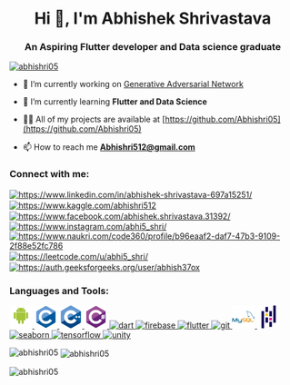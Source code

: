 <h1 align="center">Hi 👋, I'm Abhishek Shrivastava</h1>
<h3 align="center">An Aspiring Flutter developer and Data science graduate</h3>

<p align="left"> <a href="https://github.com/ryo-ma/github-profile-trophy"><img src="https://github-profile-trophy.vercel.app/?username=abhishri05" alt="abhishri05" /></a> </p>

- 🔭 I’m currently working on [Generative Adversarial Network](https://github.com/Abhishri05/Pixel-Sake)

- 🌱 I’m currently learning **Flutter and Data Science**

- 👨‍💻 All of my projects are available at [https://github.com/Abhishri05](https://github.com/Abhishri05)

- 📫 How to reach me **Abhishri512@gmail.com**

<h3 align="left">Connect with me:</h3>
<p align="left">
<a href="https://linkedin.com/in/https://www.linkedin.com/in/abhishek-shrivastava-697a15251/" target="blank"><img align="center" src="https://raw.githubusercontent.com/rahuldkjain/github-profile-readme-generator/master/src/images/icons/Social/linked-in-alt.svg" alt="https://www.linkedin.com/in/abhishek-shrivastava-697a15251/" height="30" width="40" /></a>
<a href="https://kaggle.com/https://www.kaggle.com/abhishri512" target="blank"><img align="center" src="https://raw.githubusercontent.com/rahuldkjain/github-profile-readme-generator/master/src/images/icons/Social/kaggle.svg" alt="https://www.kaggle.com/abhishri512" height="30" width="40" /></a>
<a href="https://fb.com/https://www.facebook.com/abhishek.shrivastava.31392/" target="blank"><img align="center" src="https://raw.githubusercontent.com/rahuldkjain/github-profile-readme-generator/master/src/images/icons/Social/facebook.svg" alt="https://www.facebook.com/abhishek.shrivastava.31392/" height="30" width="40" /></a>
<a href="https://instagram.com/https://www.instagram.com/abhi5_shri/" target="blank"><img align="center" src="https://raw.githubusercontent.com/rahuldkjain/github-profile-readme-generator/master/src/images/icons/Social/instagram.svg" alt="https://www.instagram.com/abhi5_shri/" height="30" width="40" /></a>
<a href="https://www.codechef.com/users/https://www.naukri.com/code360/profile/b96eaaf2-daf7-47b3-9109-2f88e52fc786" target="blank"><img align="center" src="https://files.codingninjas.in/article_images/favicon-and-cherrypy-1-1660924366.webp" alt="https://www.naukri.com/code360/profile/b96eaaf2-daf7-47b3-9109-2f88e52fc786" height="30" width="40" /></a>
<a href="https://www.leetcode.com/https://leetcode.com/u/abhi5_shri/" target="blank"><img align="center" src="https://raw.githubusercontent.com/rahuldkjain/github-profile-readme-generator/master/src/images/icons/Social/leet-code.svg" alt="https://leetcode.com/u/abhi5_shri/" height="30" width="40" /></a>
<a href="https://auth.geeksforgeeks.org/user/https://auth.geeksforgeeks.org/user/abhish37ox" target="blank"><img align="center" src="https://raw.githubusercontent.com/rahuldkjain/github-profile-readme-generator/master/src/images/icons/Social/geeks-for-geeks.svg" alt="https://auth.geeksforgeeks.org/user/abhish37ox" height="30" width="40" /></a>
</p>

<h3 align="left">Languages and Tools:</h3>
<p align="left"> <a href="https://developer.android.com" target="_blank" rel="noreferrer"> <img src="https://raw.githubusercontent.com/devicons/devicon/master/icons/android/android-original-wordmark.svg" alt="android" width="40" height="40"/> </a> <a href="https://www.cprogramming.com/" target="_blank" rel="noreferrer"> <img src="https://raw.githubusercontent.com/devicons/devicon/master/icons/c/c-original.svg" alt="c" width="40" height="40"/> </a> <a href="https://www.w3schools.com/cpp/" target="_blank" rel="noreferrer"> <img src="https://raw.githubusercontent.com/devicons/devicon/master/icons/cplusplus/cplusplus-original.svg" alt="cplusplus" width="40" height="40"/> </a> <a href="https://www.w3schools.com/cs/" target="_blank" rel="noreferrer"> <img src="https://raw.githubusercontent.com/devicons/devicon/master/icons/csharp/csharp-original.svg" alt="csharp" width="40" height="40"/> </a> <a href="https://dart.dev" target="_blank" rel="noreferrer"> <img src="https://www.vectorlogo.zone/logos/dartlang/dartlang-icon.svg" alt="dart" width="40" height="40"/> </a> <a href="https://firebase.google.com/" target="_blank" rel="noreferrer"> <img src="https://www.vectorlogo.zone/logos/firebase/firebase-icon.svg" alt="firebase" width="40" height="40"/> </a> <a href="https://flutter.dev" target="_blank" rel="noreferrer"> <img src="https://www.vectorlogo.zone/logos/flutterio/flutterio-icon.svg" alt="flutter" width="40" height="40"/> </a> <a href="https://git-scm.com/" target="_blank" rel="noreferrer"> <img src="https://www.vectorlogo.zone/logos/git-scm/git-scm-icon.svg" alt="git" width="40" height="40"/> </a> <a href="https://www.mysql.com/" target="_blank" rel="noreferrer"> <img src="https://raw.githubusercontent.com/devicons/devicon/master/icons/mysql/mysql-original-wordmark.svg" alt="mysql" width="40" height="40"/> </a> <a href="https://pandas.pydata.org/" target="_blank" rel="noreferrer"> <img src="https://raw.githubusercontent.com/devicons/devicon/2ae2a900d2f041da66e950e4d48052658d850630/icons/pandas/pandas-original.svg" alt="pandas" width="40" height="40"/> </a> <a href="https://seaborn.pydata.org/" target="_blank" rel="noreferrer"> <img src="https://seaborn.pydata.org/_images/logo-mark-lightbg.svg" alt="seaborn" width="40" height="40"/> </a> <a href="https://www.tensorflow.org" target="_blank" rel="noreferrer"> <img src="https://www.vectorlogo.zone/logos/tensorflow/tensorflow-icon.svg" alt="tensorflow" width="40" height="40"/> </a> <a href="https://unity.com/" target="_blank" rel="noreferrer"> <img src="https://www.vectorlogo.zone/logos/unity3d/unity3d-icon.svg" alt="unity" width="40" height="40"/> </a> </p>

<p><img align="left" src="https://github-readme-stats.vercel.app/api/top-langs?username=abhishri05&show_icons=true&locale=en&layout=compact" alt="abhishri05" /></p>

<p>&nbsp;<img align="center" src="https://github-readme-stats.vercel.app/api?username=abhishri05&show_icons=true&locale=en" alt="abhishri05" /></p>

<p><img align="center" src="https://github-readme-streak-stats.herokuapp.com/?user=abhishri05&" alt="abhishri05" /></p>


